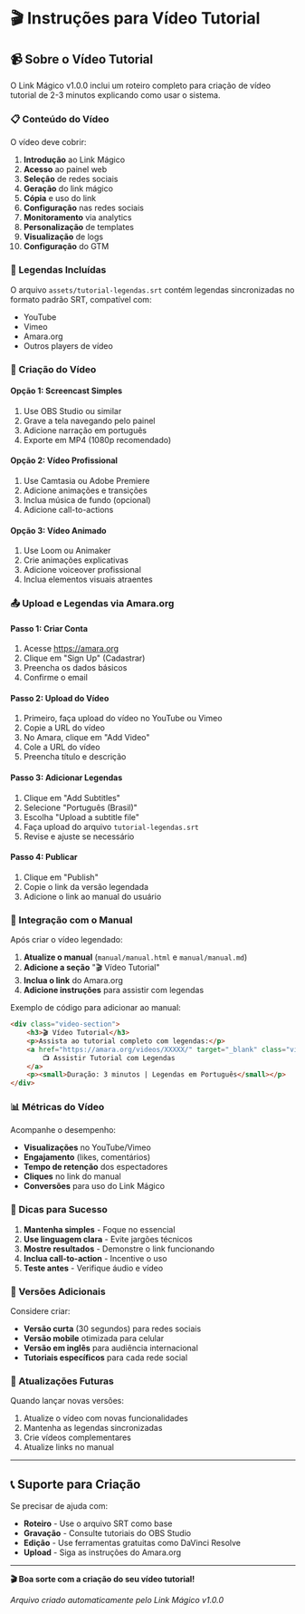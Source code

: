 # 🎬 Instruções para Vídeo Tutorial

## 📹 Sobre o Vídeo Tutorial

O Link Mágico v1.0.0 inclui um roteiro completo para criação de vídeo tutorial de 2-3 minutos explicando como usar o sistema. 

### 📋 Conteúdo do Vídeo

O vídeo deve cobrir:
1. **Introdução** ao Link Mágico
2. **Acesso** ao painel web
3. **Seleção** de redes sociais
4. **Geração** do link mágico
5. **Cópia** e uso do link
6. **Configuração** nas redes sociais
7. **Monitoramento** via analytics
8. **Personalização** de templates
9. **Visualização** de logs
10. **Configuração** do GTM

### 📝 Legendas Incluídas

O arquivo `assets/tutorial-legendas.srt` contém legendas sincronizadas no formato padrão SRT, compatível com:
- YouTube
- Vimeo
- Amara.org
- Outros players de vídeo

### 🎥 Criação do Vídeo

#### Opção 1: Screencast Simples
1. Use OBS Studio ou similar
2. Grave a tela navegando pelo painel
3. Adicione narração em português
4. Exporte em MP4 (1080p recomendado)

#### Opção 2: Vídeo Profissional
1. Use Camtasia ou Adobe Premiere
2. Adicione animações e transições
3. Inclua música de fundo (opcional)
4. Adicione call-to-actions

#### Opção 3: Vídeo Animado
1. Use Loom ou Animaker
2. Crie animações explicativas
3. Adicione voiceover profissional
4. Inclua elementos visuais atraentes

### 📤 Upload e Legendas via Amara.org

#### Passo 1: Criar Conta
1. Acesse https://amara.org
2. Clique em "Sign Up" (Cadastrar)
3. Preencha os dados básicos
4. Confirme o email

#### Passo 2: Upload do Vídeo
1. Primeiro, faça upload do vídeo no YouTube ou Vimeo
2. Copie a URL do vídeo
3. No Amara, clique em "Add Video"
4. Cole a URL do vídeo
5. Preencha título e descrição

#### Passo 3: Adicionar Legendas
1. Clique em "Add Subtitles"
2. Selecione "Português (Brasil)"
3. Escolha "Upload a subtitle file"
4. Faça upload do arquivo `tutorial-legendas.srt`
5. Revise e ajuste se necessário

#### Passo 4: Publicar
1. Clique em "Publish"
2. Copie o link da versão legendada
3. Adicione o link ao manual do usuário

### 🔗 Integração com o Manual

Após criar o vídeo legendado:

1. **Atualize o manual** (`manual/manual.html` e `manual/manual.md`)
2. **Adicione a seção** "🎬 Vídeo Tutorial"
3. **Inclua o link** do Amara.org
4. **Adicione instruções** para assistir com legendas

Exemplo de código para adicionar ao manual:

```html
<div class="video-section">
    <h3>🎬 Vídeo Tutorial</h3>
    <p>Assista ao tutorial completo com legendas:</p>
    <a href="https://amara.org/videos/XXXXX/" target="_blank" class="video-link">
        📺 Assistir Tutorial com Legendas
    </a>
    <p><small>Duração: 3 minutos | Legendas em Português</small></p>
</div>
```

### 📊 Métricas do Vídeo

Acompanhe o desempenho:
- **Visualizações** no YouTube/Vimeo
- **Engajamento** (likes, comentários)
- **Tempo de retenção** dos espectadores
- **Cliques** no link do manual
- **Conversões** para uso do Link Mágico

### 🎯 Dicas para Sucesso

1. **Mantenha simples** - Foque no essencial
2. **Use linguagem clara** - Evite jargões técnicos
3. **Mostre resultados** - Demonstre o link funcionando
4. **Inclua call-to-action** - Incentive o uso
5. **Teste antes** - Verifique áudio e vídeo

### 📱 Versões Adicionais

Considere criar:
- **Versão curta** (30 segundos) para redes sociais
- **Versão mobile** otimizada para celular
- **Versão em inglês** para audiência internacional
- **Tutoriais específicos** para cada rede social

### 🔄 Atualizações Futuras

Quando lançar novas versões:
1. Atualize o vídeo com novas funcionalidades
2. Mantenha as legendas sincronizadas
3. Crie vídeos complementares
4. Atualize links no manual

---

## 📞 Suporte para Criação

Se precisar de ajuda com:
- **Roteiro** - Use o arquivo SRT como base
- **Gravação** - Consulte tutoriais do OBS Studio
- **Edição** - Use ferramentas gratuitas como DaVinci Resolve
- **Upload** - Siga as instruções do Amara.org

---

**🎬 Boa sorte com a criação do seu vídeo tutorial!**

*Arquivo criado automaticamente pelo Link Mágico v1.0.0*

